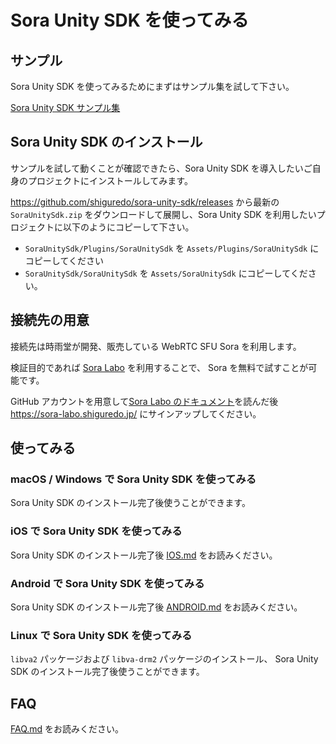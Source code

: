 # Sora Unity SDK を使ってみる

## サンプル

Sora Unity SDK を使ってみるためにまずはサンプル集を試して下さい。

[Sora Unity SDK サンプル集](https://github.com/shiguredo/sora-unity-sdk-samples)

## Sora Unity SDK のインストール

サンプルを試して動くことが確認できたら、Sora Unity SDK を導入したいご自身のプロジェクトにインストールしてみます。

https://github.com/shiguredo/sora-unity-sdk/releases から最新の `SoraUnitySdk.zip` をダウンロードして展開し、Sora Unity SDK を利用したいプロジェクトに以下のようにコピーして下さい。

- `SoraUnitySdk/Plugins/SoraUnitySdk` を `Assets/Plugins/SoraUnitySdk` にコピーしてください
- `SoraUnitySdk/SoraUnitySdk` を `Assets/SoraUnitySdk` にコピーしてください。

## 接続先の用意

接続先は時雨堂が開発、販売している WebRTC SFU Sora を利用します。

検証目的であれば [Sora Labo](https://sora-labo.shiguredo.jp/) を利用することで、 Sora を無料で試すことが可能です。

GitHub アカウントを用意して[Sora Labo のドキュメント](https://github.com/shiguredo/sora-labo-doc)を読んだ後 https://sora-labo.shiguredo.jp/ にサインアップしてください。

## 使ってみる

### macOS / Windows で Sora Unity SDK を使ってみる

Sora Unity SDK のインストール完了後使うことができます。

### iOS で Sora Unity SDK を使ってみる

Sora Unity SDK のインストール完了後 [IOS.md](IOS.md) をお読みください。

### Android で Sora Unity SDK を使ってみる

Sora Unity SDK のインストール完了後 [ANDROID.md](ANDROID.md) をお読みください。

### Linux で Sora Unity SDK を使ってみる

`libva2` パッケージおよび `libva-drm2` パッケージのインストール、
Sora Unity SDK のインストール完了後使うことができます。

## FAQ

[FAQ.md](FAQ.md) をお読みください。
